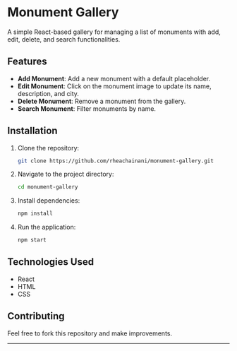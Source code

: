 
# Monument Gallery  

A simple React-based gallery for managing a list of monuments with add, edit, delete, and search functionalities.  

## Features  
- **Add Monument**: Add a new monument with a default placeholder.  
- **Edit Monument**: Click on the monument image to update its name, description, and city.  
- **Delete Monument**: Remove a monument from the gallery.  
- **Search Monument**: Filter monuments by name.  

## Installation  
1. Clone the repository:  
   ```bash
   git clone https://github.com/rheachainani/monument-gallery.git
   ```
2. Navigate to the project directory:  
   ```bash
   cd monument-gallery
   ```
3. Install dependencies:  
   ```bash
   npm install
   ```
4. Run the application:  
   ```bash
   npm start
   ```

## Technologies Used  
- React  
- HTML
- CSS

## Contributing  
Feel free to fork this repository and make improvements.  

---
